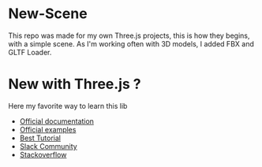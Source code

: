 # New-Scene

This repo was made for my own Three.js projects, this is how they begins, with a simple scene.
As I'm working often with 3D models, I added FBX and GLTF Loader.

# New with Three.js ?

Here my favorite way to learn this lib

- [Official documentation](https://threejs.org/docs/#manual/en/introduction/Creating-a-scene)
- [Official examples](https://threejs.org/examples/)
- [Best Tutorial](https://threejsfundamentals.org/)
- [Slack Community](https://threejs-slack.herokuapp.com/)
- [Stackoverflow](https://stackoverflow.com/questions/tagged/three.js)
